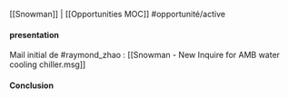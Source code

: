 [[Snowman]] | [[Opportunities MOC]]
#opportunité/active 


#### presentation
Mail initial de #raymond_zhao : [[Snowman - New Inquire for AMB water cooling chiller.msg]]

#### Conclusion